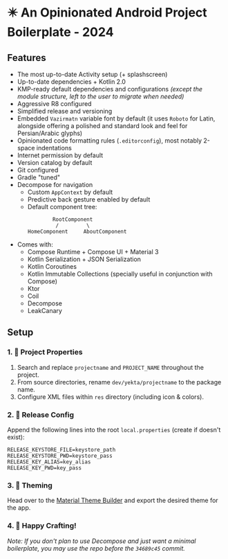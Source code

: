 # ✴️ An Opinionated Android Project Boilerplate - 2024

## Features

+ The most up-to-date Activity setup (+ splashscreen)
+ Up-to-date dependencies + Kotlin 2.0
+ KMP-ready default dependencies and configurations _(except the module structure, left to the user
  to migrate when needed)_
+ Aggressive R8 configured
+ Simplified release and versioning
+ Embedded `Vazirmatn` variable font by default (it uses `Roboto` for Latin, alongside offering a
  polished and standard look and feel for Persian/Arabic glyphs)
+ Opinionated code formatting rules (`.editorconfig`), most notably 2-space indentations
+ Internet permission by default
+ Version catalog by default
+ Git configured
+ Gradle "tuned"
+ Decompose for navigation
  + Custom `AppContext` by default
  + Predictive back gesture enabled by default
  + Default component tree:
    ```text
            RootComponent
             /         \
    HomeComponent     AboutComponent
    ```
+ Comes with:
  + Compose Runtime + Compose UI + Material 3
  + Kotlin Serialization + JSON Serialization
  + Kotlin Coroutines
  + Kotlin Immutable Collections (specially useful in conjunction with Compose)
  + Ktor
  + Coil
  + Decompose
  + LeakCanary

## Setup

### 1. 📝 Project Properties

1. Search and replace `projectname` and `PROJECT_NAME` throughout the project.
2. From source directories, rename `dev/yekta/projectname` to the package name.
3. Configure XML files within `res` directory (including icon & colors).

### 2. 🔧 Release Config

Append the following lines into the root `local.properties` (create if doesn't exist):

```properties
RELEASE_KEYSTORE_FILE=keystore_path
RELEASE_KEYSTORE_PWD=keystore_pass
RELEASE_KEY_ALIAS=key_alias
RELEASE_KEY_PWD=key_pass
```

### 3. 🎨 Theming

Head over to the
[Material Theme Builder](https://material-foundation.github.io/material-theme-builder/) and export
the desired theme for the app.

### 4. 🚀 Happy Crafting!

_Note: If you don't plan to use Decompose and just want a minimal boilerplate, you may use the repo
before the `34689c45` commit._
